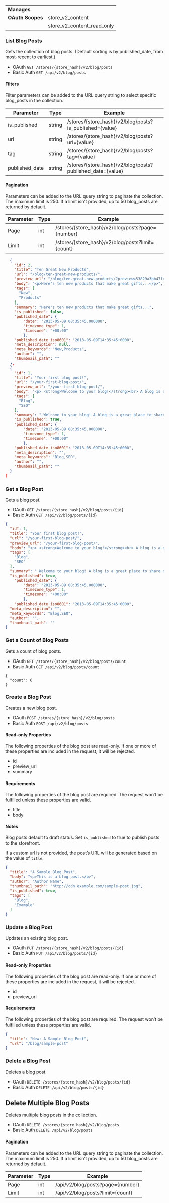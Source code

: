 |||
|----|-----|
| **Manages** ||
| **OAuth Scopes** | store_v2_content |
||store_v2_content_read_only|

### <span class="jumptarget"> List Blog Posts </span>

Gets the collection of blog posts. (Default sorting is by published_date, from most-recent to earliest.)

*   OAuth
 `GET /stores/{store_hash}/v2/blog/posts`
*   Basic Auth
 `GET /api/v2/blog/posts`

#### <span class="jumptarget"> Filters </span>

Filter parameters can be added to the URL query string to select specific blog_posts in the collection.

| Parameter | Type | Example |
| --- | --- | --- |
| is_published | string | /stores/{store_hash}/v2/blog/posts?is_published={value} |
| url | string | /stores/{store_hash}/v2/blog/posts?url={value} |
| tag | string | /stores/{store_hash}/v2/blog/posts?tag={value} |
| published_date | string | /stores/{store_hash}/v2/blog/posts?published_date={value} |

#### <span class="jumptarget"> Pagination </span>

Parameters can be added to the URL query string to paginate the collection. The maximum limit is 250. If a limit isn’t provided, up to 50 blog_posts are returned by default.

| Parameter | Type | Example |
| --- | --- | --- |
| Page | int | /stores/{store_hash}/v2/blog/posts?page={number} |
| Limit | int | /stores/{store_hash}/v2/blog/posts?limit={count} |

```json
  {
    "id": 2,
    "title": "Ten Great New Products",
    "url": "/blog/ten-great-new-products/",
    "preview_url": "/blog/ten-great-new-products/?preview=53829a3bb47f4",
    "body": "<p>Here's ten new products that make great gifts...</p>",
    "tags": [
      "New",
      "Products"
    ],
    "summary": "Here's ten new products that make great gifts...",
    "is_published": false,
    "published_date": {
        "date": "2013-05-09 08:35:45.000000",
        "timezone_type": 1,
        "timezone": "+00:00"
        },
    "published_date_iso8601": "2013-05-09T14:35:45+0000",
    "meta_description": null,
    "meta_keywords": "New,Products",
    "author": "",
    "thumbnail_path": ""
  },
  {
    "id": 1,
    "title": "Your first blog post!",
    "url": "/your-first-blog-post/",
    "preview_url": "/your-first-blog-post/",
    "body": "<p> <strong>Welcome to your blog!</strong><br> A blog is a great place to share details on your products, business and whatever else you think your shoppers might like to hear from you. You can include photos in your blog posts and even videos. For ideas and inspiration on how to structure your blog, take a look at the Bigcommerce <a href='http://blog.bigcommerce.com/' target='_blank'>ecommerce blog</a>.</p><p><strong>How can I delete this post?</strong><br>To delete this post and add your own, login to your <a href='/admin' target='_blank'>admin area</a>, click the Content tab at the top of the screen and choose Blog.</p><p><strong>Powered by Bigcommerce</strong><br>Your website, online store and blog are powered by Bigcommerce <a href='http://www.bigcommerce.com/' target='_blank'>ecommerce software</a>. It includes everything you need to run a beautiful online store including <a href='http://www.bigcommerce.com/templates/' target='_blank'>ecommerce website templates</a>, <a href='http://www.bigcommerce.com/features/hosting/' target='_blank'>ecommerce hosting</a>, an <a href='http://www.bigcommerce.com/features/setup/' target='_blank'>online shopping cart</a> and more.</p>",
    "tags": [
      "Blog",
      "SEO"
    ],
    "summary": " Welcome to your blog! A blog is a great place to share details on your products, business and whatever else you think your shoppers might like to hear from you. You can include photos in your blog posts and even videos. For ideas and inspiration on how to structure your blog, take a look [...]",
    "is_published": true,
    "published_date": {
        "date": "2013-05-09 08:35:45.000000",
        "timezone_type": 1,
        "timezone": "+00:00"
        },
    "published_date_iso8601": "2013-05-09T14:35:45+0000",
    "meta_description": "",
    "meta_keywords": "Blog,SEO",
    "author": "",
    "thumbnail_path": ""
  }
]
```

### <span class="jumptarget"> Get a Blog Post </span>

Gets a blog post.

*   OAuth
`GET /stores/{store_hash}/v2/blog/posts/{id}`
*   Basic Auth
`GET /api/v2/blog/posts/{id}`

```json
{
  "id": 1,
  "title": "Your first blog post!",
  "url": "/your-first-blog-post/",
  "preview_url": "/your-first-blog-post/",
  "body": "<p> <strong>Welcome to your blog!</strong><br> A blog is a great place to share details on your products, business and whatever else you think your shoppers might like to hear from you. You can include photos in your blog posts and even videos. For ideas and inspiration on how to structure your blog, take a look at the Bigcommerce <a href='http://blog.bigcommerce.com/' target='_blank'>ecommerce blog</a>.</p><p><strong>How can I delete this post?</strong><br>To delete this post and add your own, login to your <a href='/admin' target='_blank'>admin area</a>, click the Content tab at the top of the screen and choose Blog.</p><p><strong>Powered by Bigcommerce</strong><br>Your website, online store and blog are powered by Bigcommerce <a href='http://www.bigcommerce.com/' target='_blank'>ecommerce software</a>. It includes everything you need to run a beautiful online store including <a href='http://www.bigcommerce.com/templates/' target='_blank'>ecommerce website templates</a>, <a href='http://www.bigcommerce.com/features/hosting/' target='_blank'>ecommerce hosting</a>, an <a href='http://www.bigcommerce.com/features/setup/' target='_blank'>online shopping cart</a> and more.</p>",
  "tags": [
    "Blog",
    "SEO"
  ],
  "summary": " Welcome to your blog! A blog is a great place to share details on your products, business and whatever else you think your shoppers might like to hear from you. You can include photos in your blog posts and even videos. For ideas and inspiration on how to structure your blog, take a look [...]",
  "is_published": true,
    "published_date": {
        "date": "2013-05-09 08:35:45.000000",
        "timezone_type": 1,
        "timezone": "+00:00"
        },
    "published_date_iso8601": "2013-05-09T14:35:45+0000",
  "meta_description": "",
  "meta_keywords": "Blog,SEO",
  "author": "",
  "thumbnail_path": ""
}
```

### <span class="jumptarget"> Get a Count of Blog Posts </span>

Gets a count of blog posts.

*   OAuth
`GET /stores/{store_hash}/v2/blog/posts/count`
*   Basic Auth
`GET /api/v2/blog/posts/count`

```
{
  "count": 6
}
```

### <span class="jumptarget"> Create a Blog Post </span>

Creates a new blog post.

*   OAuth
`POST /stores/{store_hash}/v2/blog/posts`
*   Basic Auth
`POST /api/v2/blog/posts`


#### <span class="jumptarget"> Read-only Properties </span>

The following properties of the blog post are read-only. If one or more of these properties are included in the request, it will be rejected.

*   id
*   preview_url
*   summary

#### <span class="jumptarget"> Requirements </span>

The following properties of the blog post are required. The request won’t be fulfilled unless these properties are valid.

*   title
*   body

#### <span class="jumptarget"> Notes </span>

Blog posts default to draft status. Set `is_published` to true to publish posts to the storefront.

If a custom url is not provided, the post’s URL will be generated based on the value of `title`.

```json
{
  "title": "A Sample Blog Post",
  "body": "<p>This is a blog post.</p>",
  "author": "Author Name",
  "thumbnail_path": "http://cdn.example.com/sample-post.jpg",
  "is_published": true,
  "tags": [
    "Blog",
    "Example"
  ]
}
```

### <span class="jumptarget"> Update a Blog Post </span>

Updates an existing blog post.


*   OAuth
`PUT /stores/{store_hash}/v2/blog/posts/{id}`
*   Basic Auth
`PUT /api/v2/blog/posts/{id}`

#### <span class="jumptarget"> Read-only Properties </span>

The following properties of the blog post are read-only. If one or more of these properties are included in the request, it will be rejected.

*   id
*   preview_url

#### <span class="jumptarget"> Requirements </span>

The following properties of the blog post are required. The request won’t be fulfilled unless these properties are valid.

```json
{
  "title": "New: A Sample Blog Post",
  "url": "/blog/sample-post"
}
```

### <span class="jumptarget"> Delete a Blog Post </span>

Deletes a blog post.

*   OAuth
`DELETE /stores/{store_hash}/v2/blog/posts/{id}`
*   Basic Auth
`DELETE /api/v2/blog/posts/{id}`

## <span class="jumptarget"> Delete Multiple Blog Posts </span>

Deletes multiple blog posts in the collection.

*   OAuth
`DELETE /stores/{store_hash}/v2/blog/posts`
*   Basic Auth
`DELETE /api/v2/blog/posts`

#### Pagination </span>

Parameters can be added to the URL query string to paginate the collection. The maximum limit is 250. If a limit isn’t provided, up to 50 blog_posts are returned by default.

| Parameter | Type | Example |
| --- | --- | --- |
| Page | int | /api/v2/blog/posts?page={number} |
| Limit | int | /api/v2/blog/posts?limit={count} |
